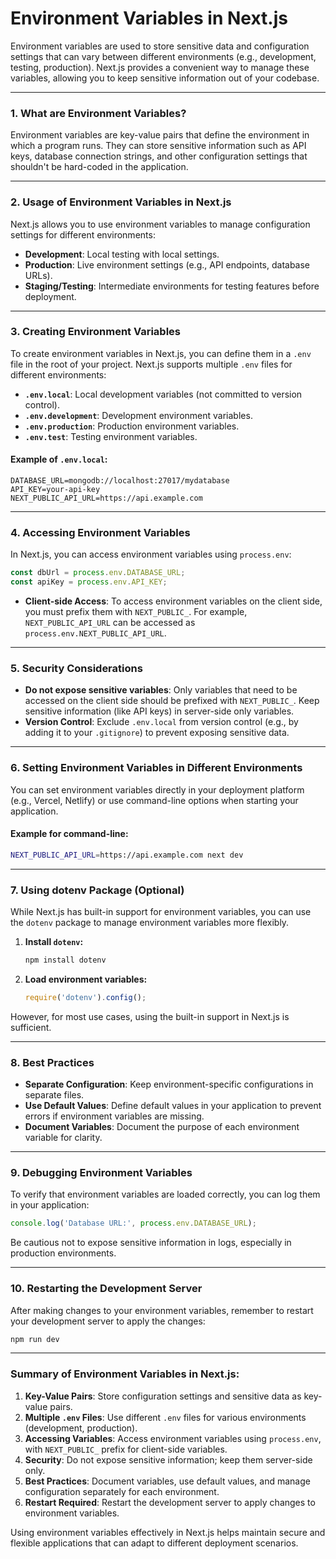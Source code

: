 # Environment Variables in Next.js

Environment variables are used to store sensitive data and configuration settings that can vary between different environments (e.g., development, testing, production). Next.js provides a convenient way to manage these variables, allowing you to keep sensitive information out of your codebase.

---

### 1. **What are Environment Variables?**

Environment variables are key-value pairs that define the environment in which a program runs. They can store sensitive information such as API keys, database connection strings, and other configuration settings that shouldn't be hard-coded in the application.

---

### 2. **Usage of Environment Variables in Next.js**

Next.js allows you to use environment variables to manage configuration settings for different environments:

- **Development**: Local testing with local settings.
- **Production**: Live environment settings (e.g., API endpoints, database URLs).
- **Staging/Testing**: Intermediate environments for testing features before deployment.

---

### 3. **Creating Environment Variables**

To create environment variables in Next.js, you can define them in a `.env` file in the root of your project. Next.js supports multiple `.env` files for different environments:

- **`.env.local`**: Local development variables (not committed to version control).
- **`.env.development`**: Development environment variables.
- **`.env.production`**: Production environment variables.
- **`.env.test`**: Testing environment variables.

#### Example of `.env.local`:
```
DATABASE_URL=mongodb://localhost:27017/mydatabase
API_KEY=your-api-key
NEXT_PUBLIC_API_URL=https://api.example.com
```

---

### 4. **Accessing Environment Variables**

In Next.js, you can access environment variables using `process.env`:

```javascript
const dbUrl = process.env.DATABASE_URL;
const apiKey = process.env.API_KEY;
```

- **Client-side Access**: To access environment variables on the client side, you must prefix them with `NEXT_PUBLIC_`. For example, `NEXT_PUBLIC_API_URL` can be accessed as `process.env.NEXT_PUBLIC_API_URL`.

---

### 5. **Security Considerations**

- **Do not expose sensitive variables**: Only variables that need to be accessed on the client side should be prefixed with `NEXT_PUBLIC_`. Keep sensitive information (like API keys) in server-side only variables.
- **Version Control**: Exclude `.env.local` from version control (e.g., by adding it to your `.gitignore`) to prevent exposing sensitive data.

---

### 6. **Setting Environment Variables in Different Environments**

You can set environment variables directly in your deployment platform (e.g., Vercel, Netlify) or use command-line options when starting your application.

#### Example for command-line:
```bash
NEXT_PUBLIC_API_URL=https://api.example.com next dev
```

---

### 7. **Using dotenv Package (Optional)**

While Next.js has built-in support for environment variables, you can use the `dotenv` package to manage environment variables more flexibly.

1. **Install `dotenv`:**
   ```bash
   npm install dotenv
   ```

2. **Load environment variables:**
   ```javascript
   require('dotenv').config();
   ```

However, for most use cases, using the built-in support in Next.js is sufficient.

---

### 8. **Best Practices**

- **Separate Configuration**: Keep environment-specific configurations in separate files.
- **Use Default Values**: Define default values in your application to prevent errors if environment variables are missing.
- **Document Variables**: Document the purpose of each environment variable for clarity.

---

### 9. **Debugging Environment Variables**

To verify that environment variables are loaded correctly, you can log them in your application:

```javascript
console.log('Database URL:', process.env.DATABASE_URL);
```

Be cautious not to expose sensitive information in logs, especially in production environments.

---

### 10. **Restarting the Development Server**

After making changes to your environment variables, remember to restart your development server to apply the changes:

```bash
npm run dev
```

---

### Summary of Environment Variables in Next.js:

1. **Key-Value Pairs**: Store configuration settings and sensitive data as key-value pairs.
2. **Multiple `.env` Files**: Use different `.env` files for various environments (development, production).
3. **Accessing Variables**: Access environment variables using `process.env`, with `NEXT_PUBLIC_` prefix for client-side variables.
4. **Security**: Do not expose sensitive information; keep them server-side only.
5. **Best Practices**: Document variables, use default values, and manage configuration separately for each environment.
6. **Restart Required**: Restart the development server to apply changes to environment variables.

Using environment variables effectively in Next.js helps maintain secure and flexible applications that can adapt to different deployment scenarios.